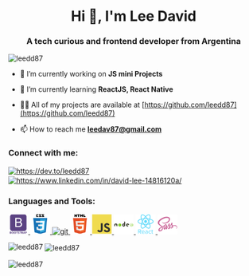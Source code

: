 <h1 align="center">Hi 👋, I'm Lee David</h1>
<h3 align="center">A tech curious and frontend developer from Argentina</h3>

<p align="left"> <img src="https://komarev.com/ghpvc/?username=leedd87&label=Profile%20views&color=0e75b6&style=flat" alt="leedd87" /> </p>

- 🔭 I’m currently working on **JS mini Projects**

- 🌱 I’m currently learning **ReactJS, React Native**

- 👨‍💻 All of my projects are available at [https://github.com/leedd87](https://github.com/leedd87)

- 📫 How to reach me **leedav87@gmail.com**

<h3 align="left">Connect with me:</h3>
<p align="left">
<a href="https://dev.to/https://dev.to/leedd87" target="blank"><img align="center" src="https://cdn.jsdelivr.net/npm/simple-icons@3.0.1/icons/dev-dot-to.svg" alt="https://dev.to/leedd87" height="30" width="40" /></a>
<a href="https://linkedin.com/in/https://www.linkedin.com/in/david-lee-14816120a/" target="blank"><img align="center" src="https://raw.githubusercontent.com/rahuldkjain/github-profile-readme-generator/master/src/images/icons/Social/linked-in-alt.svg" alt="https://www.linkedin.com/in/david-lee-14816120a/" height="30" width="40" /></a>
</p>

<h3 align="left">Languages and Tools:</h3>
<p align="left"> <a href="https://getbootstrap.com" target="_blank"> <img src="https://raw.githubusercontent.com/devicons/devicon/master/icons/bootstrap/bootstrap-plain-wordmark.svg" alt="bootstrap" width="40" height="40"/> </a> <a href="https://www.w3schools.com/css/" target="_blank"> <img src="https://raw.githubusercontent.com/devicons/devicon/master/icons/css3/css3-original-wordmark.svg" alt="css3" width="40" height="40"/> </a> <a href="https://git-scm.com/" target="_blank"> <img src="https://www.vectorlogo.zone/logos/git-scm/git-scm-icon.svg" alt="git" width="40" height="40"/> </a> <a href="https://www.w3.org/html/" target="_blank"> <img src="https://raw.githubusercontent.com/devicons/devicon/master/icons/html5/html5-original-wordmark.svg" alt="html5" width="40" height="40"/> </a> <a href="https://developer.mozilla.org/en-US/docs/Web/JavaScript" target="_blank"> <img src="https://raw.githubusercontent.com/devicons/devicon/master/icons/javascript/javascript-original.svg" alt="javascript" width="40" height="40"/> </a> <a href="https://nodejs.org" target="_blank"> <img src="https://raw.githubusercontent.com/devicons/devicon/master/icons/nodejs/nodejs-original-wordmark.svg" alt="nodejs" width="40" height="40"/> </a> <a href="https://reactjs.org/" target="_blank"> <img src="https://raw.githubusercontent.com/devicons/devicon/master/icons/react/react-original-wordmark.svg" alt="react" width="40" height="40"/> </a> <a href="https://sass-lang.com" target="_blank"> <img src="https://raw.githubusercontent.com/devicons/devicon/master/icons/sass/sass-original.svg" alt="sass" width="40" height="40"/> </a> </p>

<p><img align="left" src="https://github-readme-stats.vercel.app/api/top-langs?username=leedd87&show_icons=true&locale=en&layout=compact" alt="leedd87" /></p>

<p>&nbsp;<img align="center" src="https://github-readme-stats.vercel.app/api?username=leedd87&show_icons=true&locale=en" alt="leedd87" /></p>

<p><img align="center" src="https://github-readme-streak-stats.herokuapp.com/?user=leedd87&" alt="leedd87" /></p>
